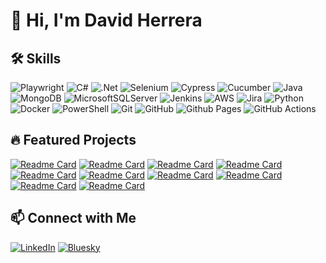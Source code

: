 # 👋 Hi, I'm David Herrera

## 🛠️ Skills
![Playwright](https://img.shields.io/badge/Playwright-45ba4b?style=for-the-badge&logo=Playwright&logoColor=white)
![C#](https://img.shields.io/badge/c%23-%23239120.svg?style=for-the-badge&logo=c-sharp&logoColor=white)
![.Net](https://img.shields.io/badge/.NET-5C2D91?style=for-the-badge&logo=.net&logoColor=white)
![Selenium](https://img.shields.io/badge/-selenium-%43B02A?style=for-the-badge&logo=selenium&logoColor=white)
![Cypress](https://img.shields.io/badge/-cypress-%23E5E5E5?style=for-the-badge&logo=cypress&logoColor=058a5e)
![Cucumber](https://img.shields.io/badge/Cucumber-23D96C?style=for-the-badge&logo=cucumber&logoColor=white)
![Java](https://img.shields.io/badge/java-%23ED8B00.svg?style=for-the-badge&logo=java&logoColor=white)
![MongoDB](https://img.shields.io/badge/MongoDB-%234ea94b.svg?style=for-the-badge&logo=mongodb&logoColor=white)
![MicrosoftSQLServer](https://img.shields.io/badge/Microsoft%20SQL%20Server-CC2927?style=for-the-badge&logo=microsoft%20sql%20server&logoColor=white)
![Jenkins](https://img.shields.io/badge/jenkins-%232C5263.svg?style=for-the-badge&logo=jenkins&logoColor=white)
![AWS](https://img.shields.io/badge/AWS-%23FF9900.svg?style=for-the-badge&logo=amazon-aws&logoColor=white)
![Jira](https://img.shields.io/badge/jira-%230A0FFF.svg?style=for-the-badge&logo=jira&logoColor=white)
![Python](https://img.shields.io/badge/python-3670A0?style=for-the-badge&logo=python&logoColor=ffdd54)
![Docker](https://img.shields.io/badge/docker-%230db7ed.svg?style=for-the-badge&logo=docker&logoColor=white)
![PowerShell](https://img.shields.io/badge/PowerShell-%235391FE.svg?style=for-the-badge&logo=powershell&logoColor=white)
![Git](https://img.shields.io/badge/git-%23F05033.svg?style=for-the-badge&logo=git&logoColor=white)
![GitHub](https://img.shields.io/badge/github-%23121011.svg?style=for-the-badge&logo=github&logoColor=white)
![Github Pages](https://img.shields.io/badge/github%20pages-121013?style=for-the-badge&logo=github&logoColor=white)
![GitHub Actions](https://img.shields.io/badge/github%20actions-%232671E5.svg?style=for-the-badge&logo=githubactions&logoColor=white)

## 🔥 Featured Projects

[![Readme Card](https://github-readme-stats.vercel.app/api/pin/?username=davidherrera83&repo=clanguard&show_icons=true&theme=tokyonight)](https://github.com/davidherrera83/c-sharp-playwright-test-framework)
[![Readme Card](https://github-readme-stats.vercel.app/api/pin/?username=davidherrera83&repo=clanguard&show_icons=true&theme=tokyonight)](https://github.com/davidherrera83/clanguard)
[![Readme Card](https://github-readme-stats.vercel.app/api/pin/?username=davidherrera83&repo=playwright-test-framework&show_icons=true&theme=tokyonight)](https://github.com/davidherrera83/playwright-test-framework)
[![Readme Card](https://github-readme-stats.vercel.app/api/pin/?username=davidherrera83&repo=homestead_ai&show_icons=true&theme=tokyonight)](https://github.com/davidherrera83/homestead_ai)
[![Readme Card](https://github-readme-stats.vercel.app/api/pin/?username=davidherrera83&repo=python-test-framework&show_icons=true&theme=tokyonight)](https://github.com/davidherrera83/python-test-framework)
[![Readme Card](https://github-readme-stats.vercel.app/api/pin/?username=davidherrera83&repo=david-herrera-resume&show_icons=true&theme=tokyonight)](https://github.com/davidherrera83/david-herrera-resume)
[![Readme Card](https://github-readme-stats.vercel.app/api/pin/?username=davidherrera83&repo=appium-test-framework&show_icons=true&theme=tokyonight)](https://github.com/davidherrera83/appium-test-framework)
[![Readme Card](https://github-readme-stats.vercel.app/api/pin/?username=davidherrera83&repo=davidherrera83.github.io&show_icons=true&theme=tokyonight)](https://github.com/davidherrera83/davidherrera83.github.io)
[![Readme Card](https://github-readme-stats.vercel.app/api/pin/?username=davidherrera83&repo=grow&show_icons=true&theme=tokyonight)](https://github.com/davidherrera83/grow)
[![Readme Card](https://github-readme-stats.vercel.app/api/pin/?username=davidherrera83&repo=openalgocode&show_icons=true&theme=tokyonight)](https://github.com/davidherrera83/openalgocode)
## 📫 Connect with Me
[![LinkedIn](https://img.shields.io/badge/LinkedIn-0077B5?style=for-the-badge&logo=linkedin&logoColor=white)](https://www.linkedin.com/in/davidherrera83/)
[![Bluesky](https://img.shields.io/badge/Bluesky-0285FF?style=for-the-badge&logo=bluesky&logoColor=white)](https://bsky.app/profile/davidherrera83.bsky.social)